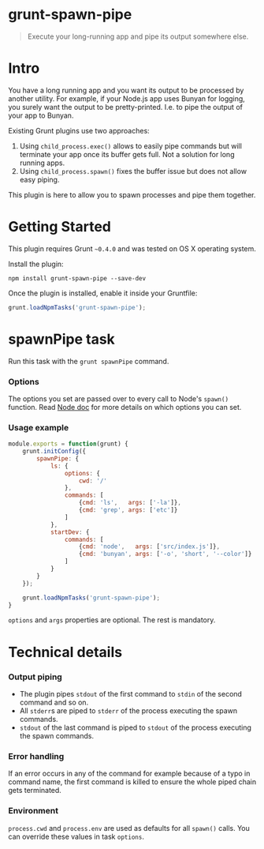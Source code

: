 # grunt-spawn-pipe

> Execute your long-running app and pipe its output somewhere else.

# Intro

You have a long running app and you want its output to be processed by another utility.
For example, if your Node.js app uses Bunyan for logging, you surely want the output to be pretty-printed. I.e. to pipe the output of your app to Bunyan.

Existing Grunt plugins use two approaches:

1. Using `child_process.exec()` allows to easily pipe commands but will terminate your app once its buffer gets full. Not a solution for long running apps.
2. Using `child_process.spawn()` fixes the buffer issue but does not allow easy piping.

This plugin is here to allow you to spawn processes and pipe them together.

# Getting Started

This plugin requires Grunt `~0.4.0` and was tested on OS X operating system.

Install the plugin:

```
npm install grunt-spawn-pipe --save-dev
```

Once the plugin is installed, enable it inside your Gruntfile:

```js
grunt.loadNpmTasks('grunt-spawn-pipe');
```

# spawnPipe task

Run this task with the `grunt spawnPipe` command.

### Options

The options you set are passed over to every call to Node's `spawn()` function.
Read [Node doc](http://nodejs.org/api/child_process.html#child_process_child_process_spawn_command_args_options) for more details on which options you can set.

### Usage example

```js
module.exports = function(grunt) {
    grunt.initConfig({
        spawnPipe: {
            ls: {
                options: {
                    cwd: '/'
                },
                commands: [
                    {cmd: 'ls',   args: ['-la']},
                    {cmd: 'grep', args: ['etc']}
                ]
            },
            startDev: {
                commands: [
                    {cmd: 'node',   args: ['src/index.js']},
                    {cmd: 'bunyan', args: ['-o', 'short', '--color']}
                ]
            }
        }
    });

    grunt.loadNpmTasks('grunt-spawn-pipe');
}
```

`options` and `args` properties are optional. The rest is mandatory.

# Technical details

### Output piping

* The plugin pipes `stdout` of the first command to `stdin` of the second command and so on.
* All `stderr`s are piped to `stderr` of the process executing the spawn commands.
* `stdout` of the last command is piped to `stdout` of the process executing the spawn commands.

### Error handling

If an error occurs in any of the command for example because of a typo in command name, the first command is killed to ensure the whole piped chain gets terminated.

### Environment

`process.cwd` and `process.env` are used as defaults for all `spawn()` calls. You can override these values in task `options`.

